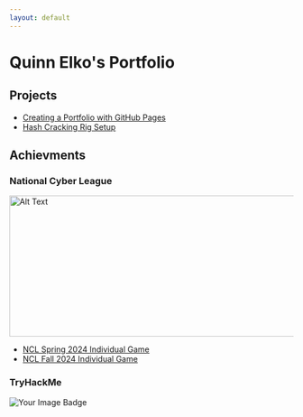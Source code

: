 ```yaml
---
layout: default
---
```


# Quinn Elko's Portfolio

## Projects
- [Creating a Portfolio with GitHub Pages]()
- [Hash Cracking Rig Setup](https://j4xx3n.github.io/HashCrackingRig.html) 

## Achievments

### National Cyber League
<img src="https://j4xx3n.github.io/projects/5.png" alt="Alt Text" width="600" height="250">

  - [NCL Spring 2024 Individual Game](https://github.com/j4xx3n/j4xx3n.github.io/blob/main/projects/NCL%20Spring%202024%20Individual%20Game%20cyberskyline.com.jpeg)
  - [NCL Fall 2024 Individual Game](https://github.com/j4xx3n/j4xx3n.github.io/blob/main/projects/NCL%20Fall%202024%20Individual%20Game%20cyberskyline.com.jpeg)


### TryHackMe
<img src="https://tryhackme-badges.s3.amazonaws.com/Quinn99.png" alt="Your Image Badge" />

